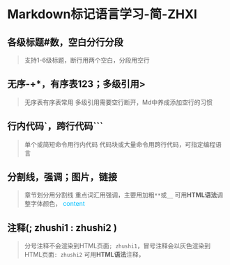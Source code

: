 # Markdown标记语言学习-简-ZHXI

## 各级标题#数，空白分行分段

> 支持1-6级标题，断行用两个空白，分段用空行

## 无序-+*，有序表123；多级引用>

> 无序表有序表常用
> 多级引用需要空行断开，Md中养成添加空行的习惯

## 行内代码`，跨行代码```

> 单个或简短命令用行内代码
> 代码块或大量命令用跨行代码，可指定编程语言

## 分割线，强调；图片，链接

> 章节划分用分割线
> 重点词汇用强调，主要用加粗`**`或`__`
> 可用**HTML语法**调整字体颜色，<font color=DeepSkyBlue> content </font>

## 注释(; zhushi1 : zhushi2 <!-- zhushi3 -->)

> 分号注释不会渲染到HTML页面`; zhushi1`，冒号注释会以灰色渲染到HTML页面`: zhushi2`
> 可用**HTML语法**注释，<!-- 注释内容 -->


